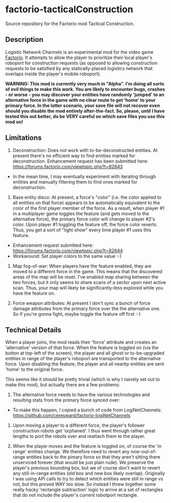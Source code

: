 # factorio-tacticalConstruction

Source repository for the Factorio mod Tactical Construction.

## Description

Logistic Network Channels is an experimental mod for the video game [Factorio](https://factorio.com/). It attempts to allow the player to prioritize their local player's roboport for construction requests (as opposed to allowing construction requests to be satisfied by any statically-placed logistics network that overlaps inside the player's mobile roboport).

**WARNING: This mod is currently very much in "Alpha". I'm doing all sorts of evil things to make this work. You are likely to encounter bugs, crashes - or worse - you may discover your entities have randomly 'jumped' to an alternative force in the game with no clear route to get 'home' to your primary force. In the latter scenario, your save file will not recover even should you disable the mod entirely after-the-fact. So, please, until I have tested this out better, do be VERY careful on which save files you use this mod on!**

## Limitations

1. Deconstruction: Does not work with to-be-deconstructed entities. At present there's no efficient way to find entities marked for deconstruction. Enhancement request has been submitted here: https://forums.factorio.com/viewtopic.php?t=82643
  * In the mean time, I may eventually experiment with iterating through entities and manually filtering them to find ones marked for deconstruction.

1. Base entity disco: At present, a force's "color" (i.e. the color applied to all entities on that force) appears to be automatically equivalent to the color of the first player member of the force. As a result, when player #1 in a multiplayer game toggles the feature (and gets moved to the alternative force), the primary force color will change to player #2's color. Upon player #1 toggling the feature off, the force color reverts. Thus, you get a sort of "light show" every time player #1 uses this feature.
  * Enhancement request submitted here: https://forums.factorio.com/viewtopic.php?t=82644
  * Workaround: Set player colors to the same value :-)

1. Map fog-of-war: When players have the feature enabled, they are moved to a different force in the game. This means that the discovered areas of the map will be reset. I've enabled map sharing between the two forces, but it only seems to share scans of a sector upon next active scan. Thus, your map will likely be significantly-less explored while you have the feature on.

1. Force weapon attributes: At present I don't sync a bunch of force damage attributes from the primary force over the the alternative one. So if you're gonna fight, maybe toggle the feature off first :-)

## Technical Details

When a player joins, the mod reads their 'force' attribute and creates an 'alternative' version of that force.  When the feature is toggled on (via the button at top-left of the screen), the player and all ghost or to-be-upgraded entities in range of the player's roboport are transported to the alternative force.  Upon disabling the feature, the player and all nearby entities are sent 'home' to the original force.

This seems like it should be pretty trivial (which is why I naively set out to make this mod), but actually there are a few problems:

1. The alternative force needs to have the various technologies and resulting stats from the primary force synced over:
  * To make this happen, I copied a bunch of code from LogiNetChannels: https://github.com/ceresward/factorio-logiNetChannels

1. Upon moving a player to a different force, the player's follower construction robots get 'orphaned'.  I thus went through rather great lengths to port the robots over and reattach them to the player.

1. When the player moves and the feature is toggled on, of course the 'in range' entities change.  We therefore need to revert any now-out-of-range entities back to the pimary force so that they aren't sitting there unserviced forever (that would be just plain rude).  We preserve the player's previous bounding box, but we of course don't want to revert any still-in-range entities (old box and new box likely overlap). Originally I was using API calls to try to detect which entities were still in range vs not, but this proved WAY too slow. So instead I threw together some really hacky 'rectangle subtraction' logic to arrive at a set of rectangles that do not include the player's current robotport rectangle.
